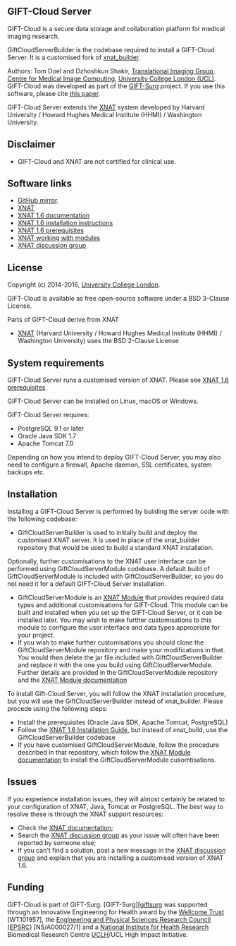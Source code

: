 GIFT-Cloud Server
-----------------

GIFT-Cloud is a secure data storage and collaboration platform for medical imaging research.

GiftCloudServerBuilder is the codebase required to install a GIFT-Cloud Server. It is a customised fork of [xnat_builder][xnatbuilder].

Authors: Tom Doel and Dzhoshkun Shakir, [Translational Imaging Group][tig], [Centre for Medical Image Computing][cmic], [University College London (UCL)][ucl].
GIFT-Cloud was developed as part of the [GIFT-Surg][giftsurg] project. 
If you use this software, please cite [this paper][citation]. 

GIFT-Cloud Server extends the [XNAT][xnat] system developed by Harvard University / Howard Hughes Medical Institute (HHMI) / Washington University.



Disclaimer
----------

 * GIFT-Cloud and XNAT are not certified for clinical use.


Software links
--------------

 - [GitHub mirror][githubhome].
 - [XNAT][xnat]
 - [XNAT 1.6 documentation][xnatdocumentation]
 - [XNAT 1.6 installation instructions][xnatinstall]
 - [XNAT 1.6 prerequisites][xnatprerequisites]
 - [XNAT working with modules][xnatmodule]
 - [XNAT discussion group][xnatdiscussion]
 

License
-------

Copyright (c) 2014-2016, [University College London][ucl].

GIFT-Cloud is available as free open-source software under a BSD 3-Clause License.


Parts of GIFT-Cloud derive from XNAT
 - [XNAT][xnat] (Harvard University / Howard Hughes Medical Institute (HHMI) / Washington University) uses the BSD 2-Clause License



System requirements
-------------------

GIFT-Cloud Server runs a customised version of XNAT. Please see [XNAT 1.6 prerequisites][xnatprerequisites].

GIFT-Cloud Server can be installed on Linux, macOS or Windows.

GIFT-Cloud Server requires:
 * PostgreSQL 9.1 or later
 * Oracle Java SDK 1.7
 * Apache Tomcat 7.0

Depending on how you intend to deploy GIFT-Cloud Server, you may also need to configure a firewall, Apache daemon, SSL certificates, system backups etc.


Installation
------------

Installing a GIFT-Cloud Server is performed by building the server code with the following codebase:
 * GiftCloudServerBuilder is used to initially build and deploy the customised XNAT server. It is used in place of the xnat\_builder repository that would be used to build a standard XNAT installation.

Optionally, further customisations to the XNAT user interface can be performed using GiftCloudServerModule codebase. A default build of GiftCloudServerModule is included with GiftCloudServerBuilder, so you do not need it for a default GIFT-Cloud Server installation. 
 * GiftCloudServerModule is an [XNAT Module][xnatmodule] that provides required data types and additional customisations for GIFT-Cloud. This module can be built and installed when you set up the GIFT-Cloud Server, or it can be installed later. You may wish to make further customisations to this module to configure the user interface and data types appropriate for your project.
 * If you wish to make further customisations you should clone the GiftCloudServerModule repository and make your modifications in that. You would then delete the jar file included with GiftCloudServerBuilder and replace it with the one you build using GiftCloudServerModule. Further details are provided in the GiftCloudServerModule repository and the [XNAT Module documentation][xnatmodule]

To install Gift-Cloud Server, you will follow the XNAT installation procedure, but you will use the GiftCloudServerBuilder instead of xnat\_builder. Please procede using the following steps:
 * Install the prerequisites (Oracle Java SDK, Apache Tomcat, PostgreSQL)
 * Follow the [XNAT 1.6 Installation Guide][xnatinstall], but instead of xnat\_build, use the GiftCloudServerBuilder codebase
 * If you have customised GiftCloudServerModule, follow the procedure described in that repository, which follow the [XNAT Module documentation][xnatmodule] to install the GiftCloudServerModule cusomtisations.



Issues
------

If you experience installation issues, they will almost certainly be related to your configuration of XNAT, Java, Tomcat or PostgreSQL. The best way to resolve these is through the XNAT support resources:
 * Check the [XNAT documentation][xnatdocumentation];
 * Search the [XNAT discussion group][xnatdiscussion] as your issue will often have been reported by someone else;
 * If you can't find a solution, post a new message in the [XNAT discussion group][xnatdiscussion] and explain that you are installing a customised version of XNAT 1.6.
 





Funding
-------

GIFT-Cloud is part of GIFT-Surg. [GIFT-Surg][[giftsurg] was supported through an Innovative Engineering for Health award by the [Wellcome Trust][wellcometrust] [WT101957], the [Engineering and Physical Sciences Research Council (EPSRC)][epsrc] [NS/A000027/1] and a [National Institute for Health Research][nihr] Biomedical Research Centre [UCLH][uclh]/UCL High Impact Initiative.

[tig]: http://cmictig.cs.ucl.ac.uk
[giftsurg]: http://www.gift-surg.ac.uk
[cmic]: http://cmic.cs.ucl.ac.uk
[ucl]: http://www.ucl.ac.uk

[wellcometrust]: http://www.wellcome.ac.uk
[epsrc]: http://www.epsrc.ac.uk
[nihr]: http://www.nihr.ac.uk/research
[uclh]: http://www.uclh.nhs.uk

[citation]: http://www.gift-surg.ac.uk/media-engagement/academic-journals/
[githubhome]: https://github.com/gift-surg/GiftCloudServerBuilder

[xnat]: https://www.xnat.org
[xnatinstall]: https://wiki.xnat.org/display/XNAT16/XNAT+1.6+Installation+Guide
[xnatprerequisites]: https://wiki.xnat.org/display/XNAT16/Prerequisites
[xnatbuilder]: https://bitbucket.org/nrg/xnat_builder_1_6dev
[xnatmodule]: https://wiki.xnat.org/display/XNAT16/Developing+Modules
[xnatdocumentation]: https://wiki.xnat.org/display/XNAT16/Home
[xnatdiscussion]: http://groups.google.com/group/xnat_discussion


